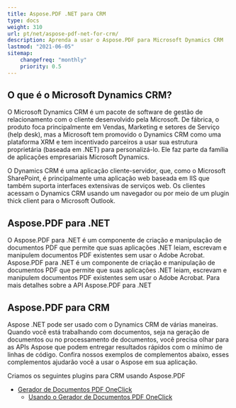 ```yaml
---
title: Aspose.PDF .NET para CRM
type: docs
weight: 310
url: pt/net/aspose-pdf-net-for-crm/
description: Aprenda a usar o Aspose.PDF para Microsoft Dynamics CRM
lastmod: "2021-06-05"
sitemap:
    changefreq: "monthly"
    priority: 0.5
---
```


## O que é o Microsoft Dynamics CRM?

O Microsoft Dynamics CRM é um pacote de software de gestão de relacionamento com o cliente desenvolvido pela Microsoft. De fábrica, o produto foca principalmente em Vendas, Marketing e setores de Serviço (help desk), mas a Microsoft tem promovido o Dynamics CRM como uma plataforma XRM e tem incentivado parceiros a usar sua estrutura proprietária (baseada em .NET) para personalizá-lo. Ele faz parte da família de aplicações empresariais Microsoft Dynamics.

O Dynamics CRM é uma aplicação cliente-servidor, que, como o Microsoft SharePoint, é principalmente uma aplicação web baseada em IIS que também suporta interfaces extensivas de serviços web. Os clientes acessam o Dynamics CRM usando um navegador ou por meio de um plugin thick client para o Microsoft Outlook.

## Aspose.PDF para .NET

O Aspose.PDF para .NET é um componente de criação e manipulação de documentos PDF que permite que suas aplicações .NET leiam, escrevam e manipulem documentos PDF existentes sem usar o Adobe Acrobat.
Aspose.PDF para .NET é um componente de criação e manipulação de documentos PDF que permite que suas aplicações .NET leiam, escrevam e manipulem documentos PDF existentes sem usar o Adobe Acrobat.
Para mais detalhes sobre a API Aspose.PDF para .NET

## Aspose.PDF para CRM

Aspose .NET pode ser usado com o Dynamics CRM de várias maneiras. Quando você está trabalhando com documentos, seja na geração de documentos ou no processamento de documentos, você precisa olhar para as APIs Aspose que podem entregar resultados rápidos com o mínimo de linhas de código. Confira nossos exemplos de complementos abaixo, esses complementos ajudarão você a usar o Aspose em sua aplicação.

Criamos os seguintes plugins para CRM usando Aspose.PDF

- [Gerador de Documentos PDF OneClick](/pdf/net/oneclick-pdf-document-generator/)
  - [Usando o Gerador de Documentos PDF OneClick](/pdf/net/using-oneclick-pdf-document-generator/)
